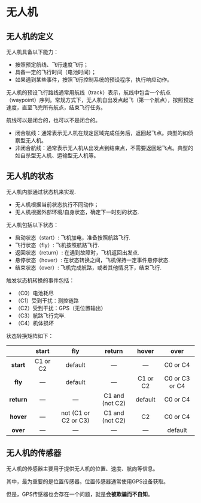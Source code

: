 # 无人机

## 无人机的定义

无人机具备以下能力：

- 按照预定航线、飞行速度飞行；
- 具备一定的飞行时间（电池时间）；
- 如果遇到某些事件，按照飞行控制系统的预设程序，执行响应动作。



无人机的预设飞行路线通常用航线（track）表示，航线中包含一个航点（waypoint）序列。常规方式下，无人机自出发点起飞（第一个航点），按照预定速度，直至飞完所有航点，结束飞行任务。

航线可以是闭合的，也可以不是闭合的。

- 闭合航线：通常表示无人机在规定区域完成任务后，返回起飞点。典型的如侦察型无人机。
- 非闭合航线：通常表示无人机从出发点到结束点，不需要返回起飞点。典型的如自杀型无人机、运输型无人机等。




## 无人机的状态

无人机内部通过状态机来实现.

* 无人机根据当前状态执行不同动作；
* 无人机根据外部环境/自身状态，确定下一时刻的状态.
  



无人机包括以下状态：

* 启动状态（start）: 飞机加电，准备按照航路飞行.
* 飞行状态（fly）: 飞机按照航路飞行.
* 返回状态（return）: 在遇到故障时，飞机返回出发点.
* 悬停状态（hover）: 在状态转换之间，飞机保持一定事件悬停状态.
* 结束状态（over）: 飞机完成航路，或者其他情况下，结束飞行.



触发状态机转换的事件包括：

* （C0）电池耗尽
* （C1）受到干扰：测控链路
* （C2）受到干扰：GPS（无位置输出）
* （C3）航路飞行完毕.
* （C4）机体损坏



状态转换矩阵如下：

|            |  start   |         fly          |     return      |  hover   |      over      |
| :--------: | :------: | :------------------: | :-------------: | :------: | :------------: |
| **start**  | C1 or C2 |       default        |        —        |    —     |    C0 or C4    |
|  **fly**   |    —     |       default        |        —        | C1 or C2 | C0 or C3 or C4 |
| **return** |    —     |          —           | C1 and (not C2) | default  |    C0 or C4    |
| **hover**  |    —     | not (C1 or C2 or C3) | C1 and (not C2) |    C2    |    C0 or C4    |
|  **over**  |    —     |          —           |        —        |    —     |    default     |

## 无人机的传感器

无人机的传感器主要用于提供无人机的位置、速度、航向等信息。

其中，最为重要的是位置传感器。位置传感器通常使用GPS设备获取。

但是，GPS传感器也会存在一个问题，就是**会被欺骗而不自知**。



